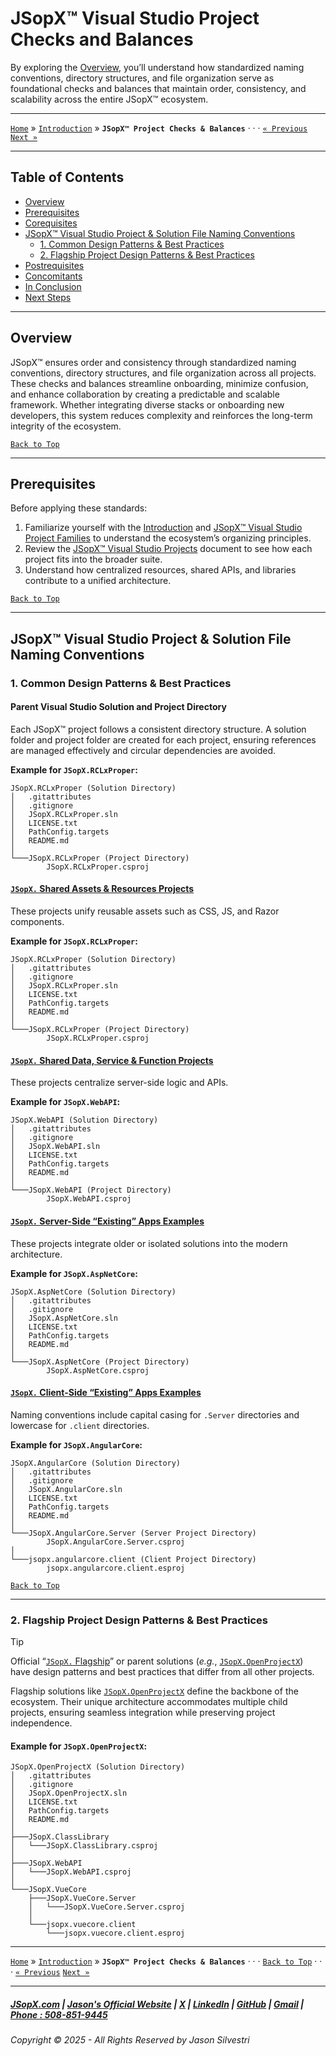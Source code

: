 # JSopX™ Visual Studio Project Checks and Balances

By exploring the [Overview](#overview), you’ll understand how standardized naming conventions, directory structures, and file organization serve as foundational checks and balances that maintain order, consistency, and scalability across the entire JSopX™ ecosystem.

---

[`Home`](../OpenProjects/jsopx.BridgeTooFar/README.md) » [`Introduction`](../Introduction/) »  **`JSopX™ Project Checks & Balances`**  · · · [`« Previous`](../Introduction/JSopxProjectsFamilies.md) [`Next »`](../Introduction/JSopxDevelopmentStandards.md)

---

## **Table of Contents**

- [Overview](#overview)
- [Prerequisites](#prerequisites)
- [Corequisites](#corequisites)
- [JSopX™ Visual Studio Project & Solution File Naming Conventions](#jsopx-visual-studio-project--solution-file-naming-conventions)
    - [1. Common Design Patterns & Best Practices](#1-common-design-patterns--best-practices)
    - [2. Flagship Project Design Patterns & Best Practices](#2-flagship-project-design-patterns--best-practices)
- [Postrequisites](#postrequisites)
- [Concomitants](#concomitants)
- [In Conclusion](#in-conclusion)
- [Next Steps](#next-steps)

---

## **Overview**

JSopX™ ensures order and consistency through standardized naming conventions, directory structures, and file organization across all projects. These checks and balances streamline onboarding, minimize confusion, and enhance collaboration by creating a predictable and scalable framework. Whether integrating diverse stacks or onboarding new developers, this system reduces complexity and reinforces the long-term integrity of the ecosystem.

[`Back to Top`](#table-of-contents)

---

## **Prerequisites**

Before applying these standards:

1. Familiarize yourself with the [Introduction](../Introduction/) and [JSopX™ Visual Studio Project Families](./JSopxProjectsFamilies.md) to understand the ecosystem’s organizing principles.
2. Review the [JSopX™ Visual Studio Projects](../OpenProjects/) document to see how each project fits into the broader suite.
3. Understand how centralized resources, shared APIs, and libraries contribute to a unified architecture.

[`Back to Top`](#table-of-contents)

---

## **JSopX™ Visual Studio Project & Solution File Naming Conventions**

### **1. Common Design Patterns & Best Practices**

#### **Parent Visual Studio Solution and Project Directory**

Each JSopX™ project follows a consistent directory structure. A solution folder and project folder are created for each project, ensuring references are managed effectively and circular dependencies are avoided.

**Example for `JSopX.RCLxProper`:**

```
JSopX.RCLxProper (Solution Directory)
│   .gitattributes
│   .gitignore
│   JSopX.RCLxProper.sln
│   LICENSE.txt
│   PathConfig.targets
│   README.md
│
└───JSopX.RCLxProper (Project Directory)
        JSopX.RCLxProper.csproj
```

#### **[`JSopX.` Shared Assets & Resources Projects](./JSopxProjectsFamilies.md#2-shared-assets--resources-projects)**

These projects unify reusable assets such as CSS, JS, and Razor components.

**Example for `JSopX.RCLxProper`:**

```
JSopX.RCLxProper (Solution Directory)
│   .gitattributes
│   .gitignore
│   JSopX.RCLxProper.sln
│   LICENSE.txt
│   PathConfig.targets
│   README.md
│
└───JSopX.RCLxProper (Project Directory)
        JSopX.RCLxProper.csproj
```

#### **[`JSopX.` Shared Data, Service & Function Projects](./JSopxProjectsFamilies.md#3-shared-data-service--function-projects)**

These projects centralize server-side logic and APIs.

**Example for `JSopX.WebAPI`:**

```
JSopX.WebAPI (Solution Directory)
│   .gitattributes
│   .gitignore
│   JSopX.WebAPI.sln
│   LICENSE.txt
│   PathConfig.targets
│   README.md
│
└───JSopX.WebAPI (Project Directory)
        JSopX.WebAPI.csproj
```

#### **[`JSopX.` Server-Side “Existing” Apps Examples](./JSopxProjectsFamilies.md#4-server-side-existing-apps-examples)**

These projects integrate older or isolated solutions into the modern architecture.

**Example for `JSopX.AspNetCore`:**

```
JSopX.AspNetCore (Solution Directory)
│   .gitattributes
│   .gitignore
│   JSopX.AspNetCore.sln
│   LICENSE.txt
│   PathConfig.targets
│   README.md
│
└───JSopX.AspNetCore (Project Directory)
        JSopX.AspNetCore.csproj
```

#### **[`JSopX.` Client-Side “Existing” Apps Examples](./JSopxProjectsFamilies.md#5-client-side-existing-apps-examples)**

Naming conventions include capital casing for `.Server` directories and lowercase for `.client` directories.

**Example for `JSopX.AngularCore`:**

```
JSopX.AngularCore (Solution Directory)
│   .gitattributes
│   .gitignore
│   JSopX.AngularCore.sln
│   LICENSE.txt
│   PathConfig.targets
│   README.md
│
└───JSopX.AngularCore.Server (Server Project Directory)
        JSopX.AngularCore.Server.csproj
│
└───jsopx.angularcore.client (Client Project Directory)
        jsopx.angularcore.client.esproj
```


[`Back to Top`](#table-of-contents) 


---


### **2. Flagship Project Design Patterns & Best Practices**


> [!TIP]
> Official “[`JSopX.` Flagship](./JSopxProjectsFamilies.md#1-flagship-projects)” or parent solutions (*e.g.*, [`JSopX.OpenProjectX`](./JSopxProjects.md#jsopxopenprojectx)) have design patterns and best practices that differ from all other projects.
>



Flagship solutions like [`JSopX.OpenProjectX`](./JSopxProjects.md#jsopxopenprojectx) define the backbone of the ecosystem. Their unique architecture accommodates multiple child projects, ensuring seamless integration while preserving project independence.

#### **Example for `JSopX.OpenProjectX`:**

```
JSopX.OpenProjectX (Solution Directory)
│   .gitattributes
│   .gitignore
│   JSopX.OpenProjectX.sln
│   LICENSE.txt
│   PathConfig.targets
│   README.md
│
├───JSopX.ClassLibrary
│   └───JSopX.ClassLibrary.csproj
│
├───JSopX.WebAPI
│   └───JSopX.WebAPI.csproj
│
└───JSopX.VueCore
    ├───JSopX.VueCore.Server
    │   └───JSopX.VueCore.Server.csproj
    │
    └───jsopx.vuecore.client
        └───jsopx.vuecore.client.esproj
```

---

[`Home`](../OpenProjects/jsopx.BridgeTooFar/README.md) » [`Introduction`](../Introduction/) »  **`JSopX™ Project Checks & Balances`**  · · ·  [`Back to Top`](#table-of-contents) · · · [`« Previous`](../Introduction/JSopxProjectsFamilies.md) [`Next »`](../Introduction/JSopxDevelopmentStandards.md)

---

##### [JSopX.com](https://www.jsopx.com/) | [Jason's Official Website](https://www.jsilvestri.com/) | [X](https://www.x.com/JasonSilvestri) | [LinkedIn](http://www.linkedin.com/in/JasonSilvestri) | [GitHub](https://github.com/JasonSilvestri) | [Gmail](mailto:therealjasonsilvestri@gmail.com) | [Phone : 508-851-9445](phoneto:508-851-9445)

###### Copyright © 2025 - All Rights Reserved by Jason Silvestri

